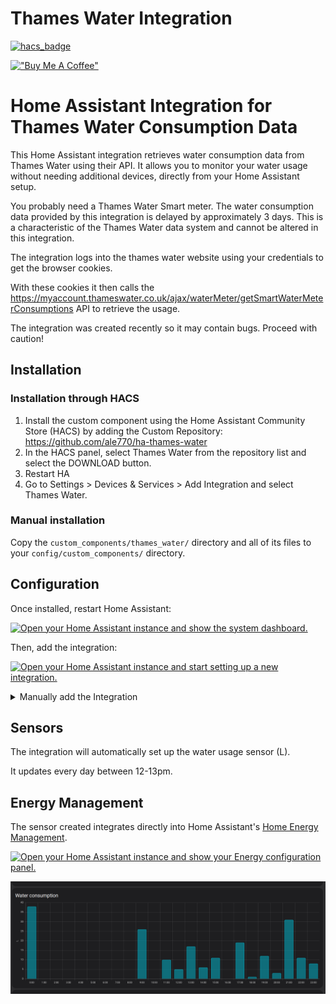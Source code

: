 # Thames Water Integration

[![hacs_badge](https://img.shields.io/badge/HACS-Default-orange.svg?style=for-the-badge)](https://github.com/custom-components/hacs)

[!["Buy Me A Coffee"](https://www.buymeacoffee.com/assets/img/custom_images/orange_img.png)](https://buymeacoffee.com/ar770)

# Home Assistant Integration for Thames Water Consumption Data

This Home Assistant integration retrieves water consumption data from Thames Water using their API. It allows you to monitor your water usage without needing additional devices, directly from your Home Assistant setup.

You probably need a Thames Water Smart meter.
The water consumption data provided by this integration is delayed by approximately 3 days. This is a characteristic of the Thames Water data system and cannot be altered in this integration.

The integration logs into the thames water website using your credentials to get the browser cookies.

With these cookies it then calls the https://myaccount.thameswater.co.uk/ajax/waterMeter/getSmartWaterMeterConsumptions API to retrieve the usage.

The integration was created recently so it may contain bugs. Proceed with caution!

## Installation

### Installation through HACS

1. Install the custom component using the Home Assistant Community Store (HACS) by adding the Custom Repository:
https://github.com/ale770/ha-thames-water
2. In the HACS panel, select Thames Water from the repository list and select the DOWNLOAD button.
3. Restart HA
4. Go to Settings > Devices & Services > Add Integration and select Thames Water.

### Manual installation

Copy the `custom_components/thames_water/` directory and all of its files to your `config/custom_components/` directory.

## Configuration

Once installed, restart Home Assistant:

[![Open your Home Assistant instance and show the system dashboard.](https://my.home-assistant.io/badges/system_dashboard.svg)](https://my.home-assistant.io/redirect/system_dashboard/)

Then, add the integration:

[![Open your Home Assistant instance and start setting up a new integration.](https://my.home-assistant.io/badges/config_flow_start.svg)](https://my.home-assistant.io/redirect/config_flow_start/?domain=thames_water)


<details>
  <summary>Manually add the Integration</summary>
  Visit the <i>Integrations</i> section in Home Assistant and click the <i>Add</i> button in the bottom right corner. Search for <code>Thames Water</code> and input your credentials. <b>You may need to clear your browser cache before the integration appears in the list.</b>
</details>

## Sensors

The integration will automatically set up the water usage sensor (L).

It updates every day between 12-13pm.

## Energy Management

The sensor created integrates directly into Home Assistant's [Home Energy Management](https://www.home-assistant.io/docs/energy/).

[![Open your Home Assistant instance and show your Energy configuration panel.](https://my.home-assistant.io/badges/config_energy.svg)](https://my.home-assistant.io/redirect/config_energy/)

![Dashboard](./dashboard.png)


